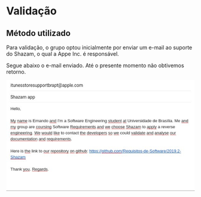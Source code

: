 # Validação

## Método utilizado

Para validação, o grupo optou inicialmente por enviar um e-mail ao suporte do Shazam, o qual a Appe Inc. é responsável. 

Segue abaixo o e-mail enviado. Até o presente momento não obtivemos retorno.

![email](../../imgs/validacao.jpg)